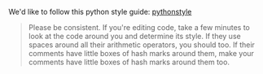 We'd like to follow this python style guide: [pythonstyle]

> Please be consistent.
> If you're editing code, take a few minutes to look at the code around you and
> determine its style. If they use spaces around all their arithmetic operators,
> you should too. If their comments have little boxes of hash marks around them,
> make your comments have little boxes of hash marks around them too.

[pythonstyle]: https://google.github.io/styleguide/pyguide.html
